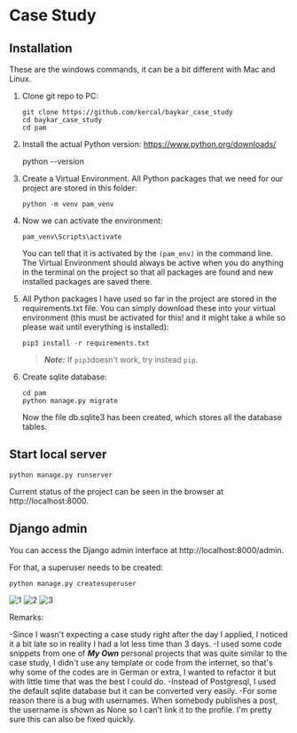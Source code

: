 # Case Study

## Installation

These are the windows commands, it can be a bit different with Mac and Linux.

1. Clone git repo to PC:
    ```
    git clone https://github.com/kercal/baykar_case_study
    cd baykar_case_study
    cd pam
    ```
2. Install the actual Python version: https://www.python.org/downloads/


    python --version

    

4. Create a Virtual Environment. All Python packages that we need for our project are stored in this folder:
    ```
    python -m venv pam_venv
    ```

5. Now we can activate the environment:
    ```
    pam_venv\Scripts\activate
    ```

    You can tell that it is activated by the ```(pam_env)``` in the command line. The Virtual Environment should always be active when you do anything in the terminal on the project so that all packages are found and new installed packages are saved there.

6. All Python packages I have used so far in the project are stored in the requirements.txt file. You can simply download these into your     virtual environment (this must be activated for this! and it might take a while so please wait until everything is installed):
    ```
    pip3 install -r requirements.txt
    ```

    > **_Note:_**  If ```pip3```doesn't work, try instead ```pip```.

7. Create sqlite database:
    ```
    cd pam
    python manage.py migrate
    ```
    Now the file db.sqlite3 has been created, which stores all the database tables.

## Start local server
```
python manage.py runserver
```

Current status of the project can be seen in the browser at http://localhost:8000.


## Django admin

You can access the Django admin interface at http://localhost:8000/admin.

For that, a superuser needs to be created:
```
python manage.py createsuperuser
```

![1](https://github.com/kercal/baykar_case_study/assets/105946652/dfa81e1a-5d76-47fc-8be0-e07e05350df2)
![2](https://github.com/kercal/baykar_case_study/assets/105946652/729b114c-3920-4cdc-b991-b31156c319d9)
![3](https://github.com/kercal/baykar_case_study/assets/105946652/87416ce0-512a-419b-a628-91ff9f732774)







Remarks:

-Since I wasn't expecting a case study right after the day I applied, I noticed it a bit late so in reality I had a lot less time than 3 days.
-I used some code snippets from one of **_My Own_** personal projects that was quite similar to the case study, I didn't use any template or code from the internet, so that's why some of the codes are in German or extra, I wanted to refactor it but with little time that was the best I could do.
-Instead of Postgresql, I used the default sqlite database but it can be converted very easily.
-For some reason there is a bug with usernames. When somebody publishes a post, the username is shown as None so I can't link it to the profile. I'm pretty sure this can also be fixed quickly.
